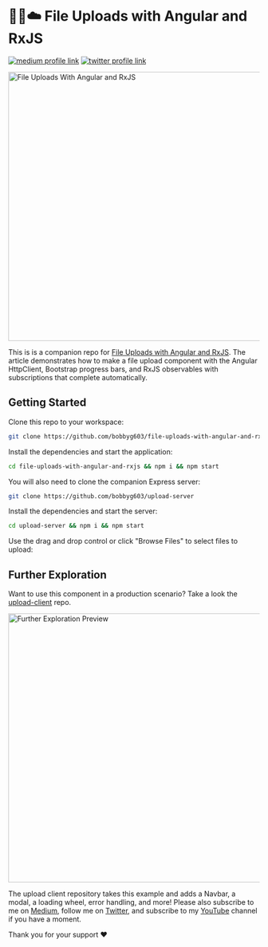 # 📂🚀☁️ File Uploads with Angular and RxJS

[![medium profile link](https://img.shields.io/badge/Medium-12100E?style=for-the-badge&logo=medium&logoColor=white)](https://medium.com/better-programming/file-uploads-with-angular-and-rxjs-34262b3450ae)
[![twitter profile link](https://img.shields.io/badge/Twitter-1DA1F2?style=for-the-badge&logo=twitter&logoColor=white)](https://twitter.com/bobbyg603/status/1524465334522195968)

<img alt="File Uploads With Angular and RxJS" src="https://user-images.githubusercontent.com/2646053/167491922-66cc1460-1a59-4444-ab5c-7fd4d0dce2c9.gif" width="540px" height="auto">

This is is a companion repo for [File Uploads with Angular and RxJS](https://betterprogramming.pub/file-uploads-with-angular-and-rxjs-34262b3450ae). The article demonstrates how to make a file upload component with the Angular HttpClient, Bootstrap progress bars, and RxJS observables with subscriptions that complete automatically.

## Getting Started

Clone this repo to your workspace:

```sh
git clone https://github.com/bobbyg603/file-uploads-with-angular-and-rxjs
```

Install the dependencies and start the application:

```sh
cd file-uploads-with-angular-and-rxjs && npm i && npm start
```

You will also need to clone the companion Express server:

```sh
git clone https://github.com/bobbyg603/upload-server
```

Install the dependencies and start the server:

```sh
cd upload-server && npm i && npm start
```

Use the drag and drop control or click "Browse Files" to select files to upload:


## Further Exploration

Want to use this component in a production scenario? Take a look the [upload-client](https://github.com/bobbyg603/upload-client) repo.

<img alt="Further Exploration Preview" src="https://user-images.githubusercontent.com/2646053/167490042-56670fb6-2779-4b67-8bfd-825a7a4e2a83.gif" width="540px" height="auto">

The upload client repository takes this example and adds a Navbar, a modal, a loading wheel, error handling, and more! Please also subscribe to me on [Medium](bobbyg603.medium.com), follow me on [Twitter](https://twitter.com/bobbyg603), and subscribe to my [YouTube](https://youtube.com/c/bobbyg603) channel if you have a moment.

Thank you for your support ❤️
